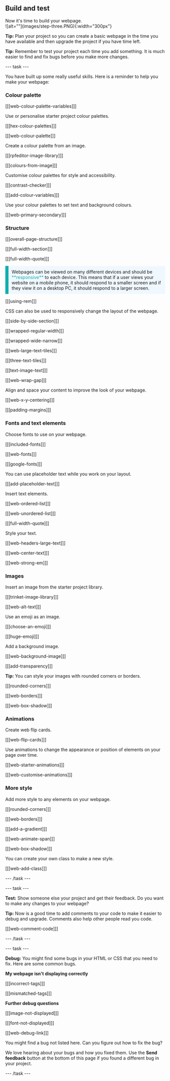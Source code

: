 ## Build and test

<div style="display: flex; flex-wrap: wrap">
<div style="flex-basis: 200px; flex-grow: 1; margin-right: 15px;">
Now it's time to build your webpage. 

</div>
<div>
![alt=""](images/step-three.PNG){:width="300px"}
</div>
</div>

**Tip:** Plan your project so you can create a basic webpage in the time you have available and then upgrade the project if you have time left.

**Tip:** Remember to test your project each time you add something. It is much easier to find and fix bugs before you make more changes.

--- task ---

You have built up some really useful skills. Here is a reminder to help you make your webpage:

### Colour palette

[[[web-colour-palette-variables]]]

Use or personalise starter project colour palettes.

[[[hex-colour-palettes]]]

[[[web-colour-palette]]]

Create a colour palette from an image.

[[[rpfeditor-image-library]]]

[[[colours-from-image]]]

Customise colour palettes for style and accessibility.

[[[contrast-checker]]]

[[[add-colour-variables]]]

Use your colour palettes to set text and background colours.

[[[web-primary-secondary]]]

### Structure

[[[overall-page-structure]]]

[[[full-width-section]]]

[[[full-width-quote]]]

<p style="border-left: solid; border-width:10px; border-color: #0faeb0; background-color: aliceblue; padding: 10px;">
Webpages can be viewed on many different devices and should be <span style="color: #0faeb0">**responsive**</span> to each device. This means that if a user views your website on a mobile phone, it should respond to a smaller screen and if they view it on a desktop PC, it should respond to a larger screen. 
</p>

[[[using-rem]]]

CSS can also be used to responsively change the layout of the webpage.

[[[side-by-side-section]]]

[[[wrapped-regular-width]]]

[[[wrapped-wide-narrow]]]

[[[web-large-text-tiles]]]

[[[three-text-tiles]]]

[[[text-image-text]]]

[[[web-wrap-gap]]]

Align and space your content to improve the look of your webpage.

[[[web-x-y-centering]]]

[[[padding-margins]]]

### Fonts and text elements

Choose fonts to use on your webpage.

[[[included-fonts]]]

[[[web-fonts]]]

[[[google-fonts]]]

You can use placeholder text while you work on your layout.

[[[add-placeholder-text]]]

Insert text elements.

[[[web-ordered-list]]]

[[[web-unordered-list]]]

[[[full-width-quote]]]

Style your text.

[[[web-headers-large-text]]]

[[[web-center-text]]]

[[[web-strong-em]]]

### Images

Insert an image from the starter project library.

[[[trinket-image-library]]]

[[[web-alt-text]]]

Use an emoji as an image.

[[[choose-an-emoji]]]

[[[huge-emoji]]]

Add a background image.

[[[web-background-image]]]

[[[add-transparency]]]

**Tip:** You can style your images with rounded corners or borders.

[[[rounded-corners]]]

[[[web-borders]]]

[[[web-box-shadow]]]

### Animations

Create web flip cards.

[[[web-flip-cards]]]

Use animations to change the appearance or position of elements on your page over time.

[[[web-starter-animations]]]

[[[web-customise-animations]]]

### More style

Add more style to any elements on your webpage.

[[[rounded-corners]]]

[[[web-borders]]]

[[[add-a-gradient]]]

[[[web-animate-span]]]

[[[web-box-shadow]]]

You can create your own class to make a new style.

[[[web-add-class]]]

--- /task ---

--- task ---

**Test:** Show someone else your project and get their feedback. Do you want to make any changes to your webpage?

**Tip:** Now is a good time to add comments to your code to make it easier to debug and upgrade. Comments also help other people read you code.

[[[web-comment-code]]]

--- /task ---

--- task ---

**Debug:** You might find some bugs in your HTML or CSS that you need to fix. Here are some common bugs.

**My webpage isn't displaying correctly**

[[[incorrect-tags]]]

[[[mismatched-tags]]]

**Further debug questions**

[[[image-not-displayed]]]

[[[font-not-displayed]]]

[[[web-debug-link]]]

You might find a bug not listed here. Can you figure out how to fix the bug?

We love hearing about your bugs and how you fixed them. Use the **Send feedback** button at the bottom of this page if you found a different bug in your project.

--- /task ---

